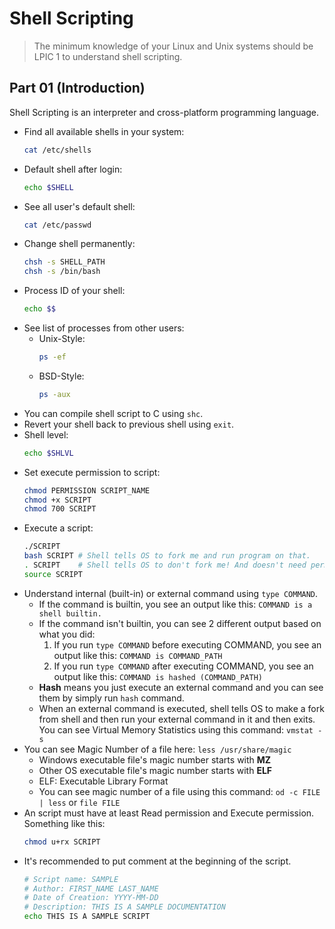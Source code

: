 # Shell Scripting

> The minimum knowledge of your Linux and Unix systems should be LPIC 1 to understand shell scripting.

## Part 01 (Introduction)

Shell Scripting is an interpreter and cross-platform programming language.

- Find all available shells in your system:
  ```bash
  cat /etc/shells
  ```
- Default shell after login:
  ```bash
  echo $SHELL
  ```
- See all user's default shell:
  ```bash
  cat /etc/passwd
  ```
- Change shell permanently:
  ```bash
  chsh -s SHELL_PATH
  chsh -s /bin/bash
  ```
- Process ID of your shell:
  ```bash
  echo $$
  ```
- See list of processes from other users:
  - Unix-Style:
    ```bash
    ps -ef
    ```
  - BSD-Style:
    ```bash
    ps -aux
    ```
- You can compile shell script to C using `shc`.
- Revert your shell back to previous shell using `exit`.
- Shell level:
  ```bash
  echo $SHLVL
  ```
- Set execute permission to script:
  ```bash
  chmod PERMISSION SCRIPT_NAME
  chmod +x SCRIPT
  chmod 700 SCRIPT
  ```
- Execute a script:
  ```bash
  ./SCRIPT
  bash SCRIPT # Shell tells OS to fork me and run program on that.
  . SCRIPT    # Shell tells OS to don't fork me! And doesn't need permission to run!
  source SCRIPT
  ```
- Understand internal (built-in) or external command using `type COMMAND`.
  - If the command is builtin, you see an output like this: `COMMAND is a shell builtin.`
  - If the command isn't builtin, you can see 2 different output based on what you did:
    1. If you run `type COMMAND` before executing COMMAND, you see an output like this: `COMMAND is COMMAND_PATH`
    2. If you run `type COMMAND` after executing COMMAND, you see an output like this: `COMMAND is hashed (COMMAND_PATH)`
  - **Hash** means you just execute an external command and you can see them by simply run `hash` command.
  - When an external command is executed, shell tells OS to make a fork from shell and then run your external command in it and then exits. You can see Virtual Memory Statistics using this command: `vmstat -s`
- You can see Magic Number of a file here: `less /usr/share/magic`
  - Windows executable file's magic number starts with **MZ**
  - Other OS executable file's magic number starts with **ELF**
  - ELF: Executable Library Format
  - You can see magic number of a file using this command: `od -c FILE | less` or `file FILE`
- An script must have at least Read permission and Execute permission. Something like this:
  ```bash
  chmod u+rx SCRIPT
  ```
- It's recommended to put comment at the beginning of the script.
  ```bash
  # Script name: SAMPLE
  # Author: FIRST_NAME LAST_NAME
  # Date of Creation: YYYY-MM-DD
  # Description: THIS IS A SAMPLE DOCUMENTATION
  echo THIS IS A SAMPLE SCRIPT
  ```